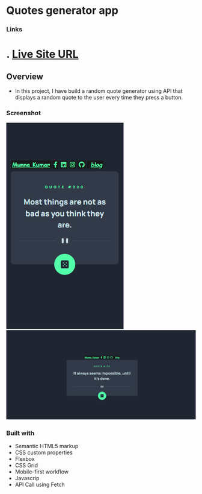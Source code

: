 # Quotes generator app
### Links
# . [Live Site URL](https://munnakumar27.github.io/Quotes-generator-app/) 

## Overview
- In this project, I have build a random quote generator using API that displays a random quote to the user every time they press a button.

### Screenshot

![Mobile](./ScreenShots/mobile.png)
![Desktop](https://github.com/MunnaKumar27/Quotes-generator-app/blob/main/ScreenShots/destop.png?raw=true)


### Built with

- Semantic HTML5 markup
- CSS custom properties
- Flexbox
- CSS Grid
- Mobile-first workflow
- Javascrip
- API Call using Fetch

